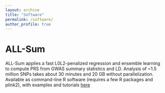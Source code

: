 ```yaml
---
layout: archive
title: "Software"
permalink: /software/
author_profile: true
---
```


# ALL-Sum
ALL-Sum applies a fast L0L2-penalized regression and ensemble learning to compute PRS from GWAS summary statistics and LD. Analysis of ~1.5 million SNPs takes about 30 minutes and 20 GB without parallelization. 
Available as command-line R software (requires a few R packages and plink2), with examples and tutorials [here](https://github.com/chen-tony/ALL-Sum)
